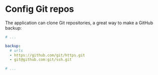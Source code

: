 # Config Git repos

The application can clone Git repositories, a great way to make a GitHub backup:

```yaml
# ...

backup:
  # urls
  - https://github.com/git/https.git
  - git@github.com:git/ssh.git

# ...
```
